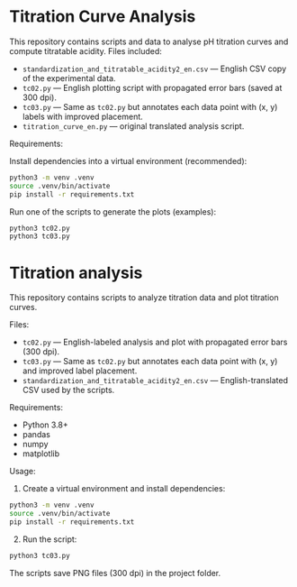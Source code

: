 # Titration Curve Analysis

This repository contains scripts and data to analyse pH titration curves and compute titratable acidity. Files included:

- `standardization_and_titratable_acidity2_en.csv` — English CSV copy of the experimental data.
- `tc02.py` — English plotting script with propagated error bars (saved at 300 dpi).
- `tc03.py` — Same as `tc02.py` but annotates each data point with (x, y) labels with improved placement.
- `titration_curve_en.py` — original translated analysis script.

Requirements:

Install dependencies into a virtual environment (recommended):

```bash
python3 -m venv .venv
source .venv/bin/activate
pip install -r requirements.txt
```

Run one of the scripts to generate the plots (examples):

```bash
python3 tc02.py
python3 tc03.py
```
# Titration analysis

This repository contains scripts to analyze titration data and plot titration curves.

Files:
- `tc02.py` — English-labeled analysis and plot with propagated error bars (300 dpi).
- `tc03.py` — Same as `tc02.py` but annotates each data point with (x, y) and improved label placement.
- `standardization_and_titratable_acidity2_en.csv` — English-translated CSV used by the scripts.

Requirements:
- Python 3.8+
- pandas
- numpy
- matplotlib

Usage:
1. Create a virtual environment and install dependencies:

```bash
python3 -m venv .venv
source .venv/bin/activate
pip install -r requirements.txt
```

2. Run the script:

```bash
python3 tc03.py
```

The scripts save PNG files (300 dpi) in the project folder.
